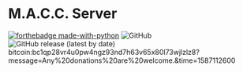 # M.A.C.C. Server
[![forthebadge made-with-python](http://ForTheBadge.com/images/badges/made-with-python.svg)](https://www.python.org/)
![GitHub](https://img.shields.io/github/license/3top1a/M.A.C.C.-server?color=critical&style=for-the-badge)
![GitHub release (latest by date)](https://img.shields.io/github/v/release/3top1a/M.A.C.C.-server?style=for-the-badge)
<a>bitcoin:bc1qp28vr4u0pw4ngz93nd7h63v65x80l73wjlzlz8?message=Any%20donations%20are%20welcome.&time=1587112600<a>
